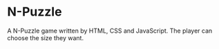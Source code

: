 # N-Puzzle
A N-Puzzle game written by HTML, CSS and JavaScript. The player can choose the size they want.
